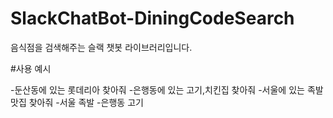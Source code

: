 # SlackChatBot-DiningCodeSearch
음식점을 검색해주는 슬랙 챗봇 라이브러리입니다.

#사용 예시

-둔산동에 있는 롯데리아 찾아줘
-은행동에 있는 고기,치킨집 찾아줘
-서울에 있는 족발 맛집 찾아줘
-서울 족발
-은행동 고기

